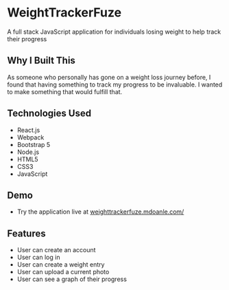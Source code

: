 # WeightTrackerFuze

A full stack JavaScript application for individuals losing weight to help track their progress

## Why I Built This

As someone who personally has gone on a weight loss journey before, I found that having something to track my progress to be invaluable. I wanted to make something that would fulfill that.

## Technologies Used

- React.js
- Webpack
- Bootstrap 5
- Node.js
- HTML5
- CSS3
- JavaScript

## Demo

- Try the application live at [weighttrackerfuze.mdoanle.com/](weighttrackerfuze.mdoanle.com/)

## Features

- User can create an account
- User can log in
- User can create a weight entry
- User can upload a current photo
- User can see a graph of their progress
